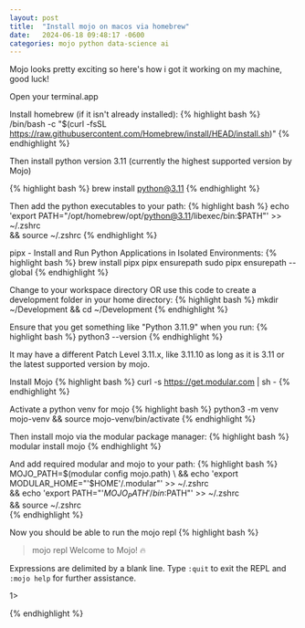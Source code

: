 ```yaml
---
layout: post
title:  "Install mojo on macos via homebrew"
date:   2024-06-18 09:48:17 -0600
categories: mojo python data-science ai
---
```

Mojo looks pretty exciting so here's how i got it working on my machine, good luck!

Open your terminal.app

Install homebrew (if it isn't already installed):
{% highlight bash %}
/bin/bash -c "$(curl -fsSL <https://raw.githubusercontent.com/Homebrew/install/HEAD/install.sh>)"
{% endhighlight %}

Then install python version 3.11 (currently the highest supported version by Mojo)

{% highlight bash %}
brew install python@3.11
{% endhighlight %}

Then add the python executables to your path:
{% highlight bash %}
echo 'export PATH="/opt/homebrew/opt/python@3.11/libexec/bin:$PATH"' >> ~/.zshrc \
  && source ~/.zshrc
{% endhighlight %}

pipx - Install and Run Python Applications in Isolated Environments:
{% highlight bash %}
brew install pipx
pipx ensurepath
sudo pipx ensurepath --global
{% endhighlight %}

Change to your workspace directory 
 OR use this code to create a development folder in your home directory:
{% highlight bash %}
mkdir ~/Development && cd ~/Development
{% endhighlight %}

Ensure that you get something like "Python 3.11.9" when you run:
{% highlight bash %}
python3 --version
{% endhighlight %}

It may have a different Patch Level 3.11.x, like 3.11.10 as long as it is 3.11 or the latest supported version by mojo.

Install Mojo 
{% highlight bash %}
curl -s https://get.modular.com | sh -
{% endhighlight %}

Activate a python venv for mojo
{% highlight bash %}
python3 -m venv mojo-venv && source mojo-venv/bin/activate
{% endhighlight %}

Then install mojo via the modular package manager:
{% highlight bash %}
modular install mojo
{% endhighlight %}

And add required modular and mojo to your path:
{% highlight bash %}
MOJO_PATH=$(modular config mojo.path) \
  && echo 'export MODULAR_HOME="'$HOME'/.modular"' >> ~/.zshrc \
  && echo 'export PATH="'$MOJO_PATH'/bin:$PATH"' >> ~/.zshrc \
  && source ~/.zshrc  
{% endhighlight %}

Now you should be able to run the mojo repl
{% highlight bash %}
> mojo repl
Welcome to Mojo! 🔥

Expressions are delimited by a blank line.
Type `:quit` to exit the REPL and `:mojo help` for further assistance.

  1>  

{% endhighlight %}